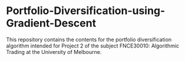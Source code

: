 # Portfolio-Diversification-using-Gradient-Descent

This repository contains the contents for the portfolio diversification algorithm intended for Project 2 of the subject FNCE30010: Algorithmic Trading at the University of Melbourne.
